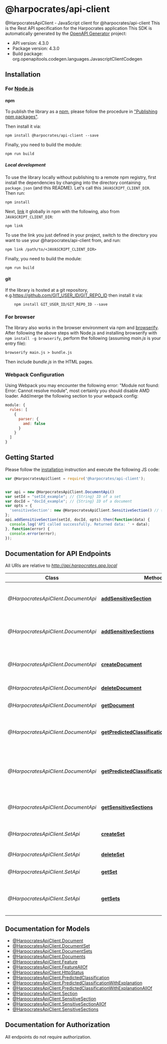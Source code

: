 # @harpocrates/api-client

@HarpocratesApiClient - JavaScript client for @harpocrates/api-client
This is the Rest API specification for the Harpocrates application
This SDK is automatically generated by the [OpenAPI Generator](https://openapi-generator.tech) project:

- API version: 4.3.0
- Package version: 4.3.0
- Build package: org.openapitools.codegen.languages.JavascriptClientCodegen

## Installation

### For [Node.js](https://nodejs.org/)

#### npm

To publish the library as a [npm](https://www.npmjs.com/), please follow the procedure in ["Publishing npm packages"](https://docs.npmjs.com/getting-started/publishing-npm-packages).

Then install it via:

```shell
npm install @harpocrates/api-client --save
```

Finally, you need to build the module:

```shell
npm run build
```

##### Local development

To use the library locally without publishing to a remote npm registry, first install the dependencies by changing into the directory containing `package.json` (and this README). Let's call this `JAVASCRIPT_CLIENT_DIR`. Then run:

```shell
npm install
```

Next, [link](https://docs.npmjs.com/cli/link) it globally in npm with the following, also from `JAVASCRIPT_CLIENT_DIR`:

```shell
npm link
```

To use the link you just defined in your project, switch to the directory you want to use your @harpocrates/api-client from, and run:

```shell
npm link /path/to/<JAVASCRIPT_CLIENT_DIR>
```

Finally, you need to build the module:

```shell
npm run build
```

#### git

If the library is hosted at a git repository, e.g.https://github.com/GIT_USER_ID/GIT_REPO_ID
then install it via:

```shell
    npm install GIT_USER_ID/GIT_REPO_ID --save
```

### For browser

The library also works in the browser environment via npm and [browserify](http://browserify.org/). After following
the above steps with Node.js and installing browserify with `npm install -g browserify`,
perform the following (assuming *main.js* is your entry file):

```shell
browserify main.js > bundle.js
```

Then include *bundle.js* in the HTML pages.

### Webpack Configuration

Using Webpack you may encounter the following error: "Module not found: Error:
Cannot resolve module", most certainly you should disable AMD loader. Add/merge
the following section to your webpack config:

```javascript
module: {
  rules: [
    {
      parser: {
        amd: false
      }
    }
  ]
}
```

## Getting Started

Please follow the [installation](#installation) instruction and execute the following JS code:

```javascript
var @HarpocratesApiClient = require('@harpocrates/api-client');


var api = new @HarpocratesApiClient.DocumentApi()
var setId = "setId_example"; // {String} ID of a set
var docId = "docId_example"; // {String} ID of a document
var opts = {
  'sensitiveSection': new @HarpocratesApiClient.SensitiveSection() // {SensitiveSection} 
};
api.addSensitiveSection(setId, docId, opts).then(function(data) {
  console.log('API called successfully. Returned data: ' + data);
}, function(error) {
  console.error(error);
});


```

## Documentation for API Endpoints

All URIs are relative to *http://api.harpocrates.app.local*

Class | Method | HTTP request | Description
------------ | ------------- | ------------- | -------------
*@HarpocratesApiClient.DocumentApi* | [**addSensitiveSection**](docs/DocumentApi.md#addSensitiveSection) | **POST** /documentSet/{setId}/{docId}/sensitiveSection | add a sensitive section to the document
*@HarpocratesApiClient.DocumentApi* | [**addSensitiveSections**](docs/DocumentApi.md#addSensitiveSections) | **POST** /documentSet/{setId}/{docId}/sensitiveSections | add multiple sensitive sections to the document
*@HarpocratesApiClient.DocumentApi* | [**createDocument**](docs/DocumentApi.md#createDocument) | **POST** /documentSet/{setId} | Add a new document to the document set
*@HarpocratesApiClient.DocumentApi* | [**deleteDocument**](docs/DocumentApi.md#deleteDocument) | **DELETE** /documentSet/{setId}/{docId} | delete the set
*@HarpocratesApiClient.DocumentApi* | [**getDocument**](docs/DocumentApi.md#getDocument) | **GET** /documentSet/{setId}/{docId} | get document from set
*@HarpocratesApiClient.DocumentApi* | [**getPredictedClassification**](docs/DocumentApi.md#getPredictedClassification) | **GET** /documentSet/{setId}/{docId}/predictedClassification | Get the predicted classification for the document
*@HarpocratesApiClient.DocumentApi* | [**getPredictedClassificationWithExplanation**](docs/DocumentApi.md#getPredictedClassificationWithExplanation) | **GET** /documentSet/{setId}/{docId}/predictedClassificationWithExplanation | Get the explanation for the predicted classification of a document
*@HarpocratesApiClient.DocumentApi* | [**getSensitiveSections**](docs/DocumentApi.md#getSensitiveSections) | **GET** /documentSet/{setId}/{docId}/sensitiveSections | get sensitive sections of the document
*@HarpocratesApiClient.SetApi* | [**createSet**](docs/SetApi.md#createSet) | **POST** /documentSet | Add a new document set set to the engine
*@HarpocratesApiClient.SetApi* | [**deleteSet**](docs/SetApi.md#deleteSet) | **DELETE** /documentSet/{setId} | delete the set
*@HarpocratesApiClient.SetApi* | [**getSet**](docs/SetApi.md#getSet) | **GET** /documentSet/{setId} | lists all documents in the set
*@HarpocratesApiClient.SetApi* | [**getSets**](docs/SetApi.md#getSets) | **GET** /documentSet | List all document sets known by the engine


## Documentation for Models

 - [@HarpocratesApiClient.Document](docs/Document.md)
 - [@HarpocratesApiClient.DocumentSet](docs/DocumentSet.md)
 - [@HarpocratesApiClient.DocumentSets](docs/DocumentSets.md)
 - [@HarpocratesApiClient.Documents](docs/Documents.md)
 - [@HarpocratesApiClient.Feature](docs/Feature.md)
 - [@HarpocratesApiClient.FeatureAllOf](docs/FeatureAllOf.md)
 - [@HarpocratesApiClient.HttpStatus](docs/HttpStatus.md)
 - [@HarpocratesApiClient.PredictedClassification](docs/PredictedClassification.md)
 - [@HarpocratesApiClient.PredictedClassificationWithExplanation](docs/PredictedClassificationWithExplanation.md)
 - [@HarpocratesApiClient.PredictedClassificationWithExplanationAllOf](docs/PredictedClassificationWithExplanationAllOf.md)
 - [@HarpocratesApiClient.Section](docs/Section.md)
 - [@HarpocratesApiClient.SensitiveSection](docs/SensitiveSection.md)
 - [@HarpocratesApiClient.SensitiveSectionAllOf](docs/SensitiveSectionAllOf.md)
 - [@HarpocratesApiClient.SensitiveSections](docs/SensitiveSections.md)


## Documentation for Authorization

All endpoints do not require authorization.
